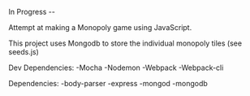 In Progress --


Attempt at making a Monopoly game using JavaScript.

This project uses Mongodb to store the individual monopoly tiles (see seeds.js)


Dev Dependencies:
-Mocha
-Nodemon
-Webpack
-Webpack-cli

Dependencies:
-body-parser
-express
-mongod
-mongodb
